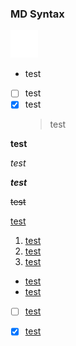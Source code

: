 ###  MD  Syntax 
![](photo/test.png)
- test
- [ ] test
- [x] test
  > test

**test** 
 
*test* 

***test***

~~test~~

 <u>test  

1. test
2. test
3. test

- test  
- test
  
- [ ] test
- [x] test











